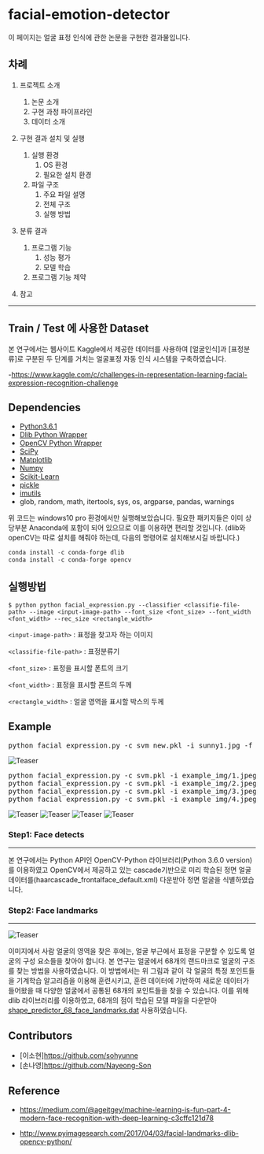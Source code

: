 facial-emotion-detector
===========

이 페이지는 얼굴 표정 인식에 관한 논문을 구현한 결과물입니다.

차례
----

1. 프로젝트 소개
    1. 논문 소개
    2. 구현 과정 파이프라인
    3. 데이터 소개

2. 구현 결과 설치 및 실행
    1. 실행 환경
        1. OS 환경
        2. 필요한 설치 환경
    2. 파일 구조
        1. 주요 파일 설명
        2. 전체 구조
        3. 실행 방법
    
3. 분류 결과
    1. 프로그램 기능
        1. 성능 평가
        2. 모델 학습
    2. 프로그램 기능 제약
    
4. 참고
---

Train / Test 에 사용한 Dataset
--------
본 연구에서는 웹사이트 Kaggle에서 제공한 데이터를 사용하여 [얼굴인식]과 [표정분류]로 구분된 두 단계를 거치는 얼굴표정 자동 인식 시스템을 구축하였습니다.

-https://www.kaggle.com/c/challenges-in-representation-learning-facial-expression-recognition-challenge


Dependencies
--------
* [Python3.6.1](https://www.python.org/downloads/release/python-361/)
* [Dlib Python Wrapper](http://dlib.net/)
* [OpenCV Python Wrapper](http://opencv.org/)
* [SciPy](http://www.scipy.org/install.html)
* [Matplotlib](http://matplotlib.org/)
* [Numpy](http://www.numpy.org/)
* [Scikit-Learn](http://scikit-learn.org/)
* [pickle](https://docs.python.org/2/library/pickle.html)
* [imutils](https://pypi.python.org/pypi/imutils)
* glob, random, math, itertools, sys, os, argparse, pandas, warnings

위 코드는 windows10 pro 환경에서만 실행해보았습니다. 
필요한 패키지들은 이미 상당부분 Anaconda에 포함이 되어 있으므로 이를 이용하면 편리할 것입니다. (dlib와 openCV는 따로 설치를 해줘야 하는데, 다음의 명령어로 설치해보시길 바랍니다.)
```python
conda install -c conda-forge dlib
conda install -c conda-forge opencv
```

실행방법
--------
```
$ python python facial_expression.py --classifier <classifie-file-path> --image <input-image-path> --font_size <font_size> --font_width <font_width> --rec_size <rectangle_width>
```

`<input-image-path>` : 표정을 찾고자 하는 이미지 

`<classifie-file-path>` : 표정분류기


`<font_size>` : 표정을 표시할 폰트의 크기

`<font_width>` : 표정을 표시할 폰트의 두께

`<rectangle_width>` : 얼굴 영역을 표시할 박스의 두께


Example
---------
<pre>
python facial_expression.py -c svm_new.pkl -i sunny1.jpg -f 4 -w 4 -r 4
</pre>

![Teaser](http://cfile2.uf.tistory.com/image/9906063359BF441C22AB7C)

<pre>
python facial_expression.py -c svm.pkl -i example_img/1.jpeg -f 0.3 -w 1 -r 1
python facial_expression.py -c svm.pkl -i example_img/2.jpeg -f 0.3 -w 1 -r 1
python facial_expression.py -c svm.pkl -i example_img/3.jpeg -f 0.3 -w 1 -r 1
python facial_expression.py -c svm.pkl -i example_img/4.jpeg -f 0.3 -w 1 -r 1
</pre>

![Teaser](http://cfile26.uf.tistory.com/image/99EEA03359BF5BDC0A4F96)
![Teaser](http://cfile7.uf.tistory.com/image/9938423359BF5BDC01E8F3)
![Teaser](http://cfile9.uf.tistory.com/image/9946A73359BF5BDC31FFA1)
![Teaser](http://cfile9.uf.tistory.com/image/9927AB3359BF5BDC3731D0)

### Step1: Face detects
--------
 본 연구에서는 Python API인 OpenCV-Python 라이브러리(Python 3.6.0 version)를 이용하였고 OpenCV에서 제공하고 있는 cascade기반으로 미리 학습된 정면 얼굴 데이터를(haarcascade_frontalface_default.xml) 다운받아 정면 얼굴을 식별하였습니다. 

### Step2: Face landmarks
---------

![Teaser](http://cfile24.uf.tistory.com/image/99659A3359BFA98134A804)

이미지에서 사람 얼굴의 영역을 찾은 후에는, 얼굴 부근에서 표정을 구분할 수 있도록 얼굴의 구성 요소들을 찾아야 합니다. 본 연구는 얼굴에서 68개의 랜드마크로 얼굴의 구조를 찾는 방법을 사용하였습니다. 이 방법에서는 위 그림과 같이 각 얼굴의 특정 포인트들을 기계학습 알고리즘을 이용해 훈련시키고, 훈련 데이터에 기반하여 새로운 데이터가 들어왔을 때 다양한 얼굴에서 공통된 68개의 포인트들을 찾을 수 있습니다. 이를 위해 dlib 라이브러리를 이용하였고, 68개의 점이 학습된 모델 파일을 다운받아 [shape_predictor_68_face_landmarks.dat](https://github.com/AKSHAYUBHAT/TensorFace/blob/master/openface/models/dlib/shape_predictor_68_face_landmarks.dat) 사용하였습니다.



Contributors
--------
* [이소현]https://github.com/sohyunne
* [손나영]https://github.com/Nayeong-Son

Reference
----------
* https://medium.com/@ageitgey/machine-learning-is-fun-part-4-modern-face-recognition-with-deep-learning-c3cffc121d78

* http://www.pyimagesearch.com/2017/04/03/facial-landmarks-dlib-opencv-python/
